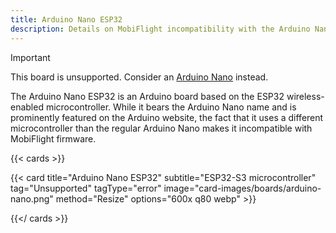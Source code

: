 ```yaml
---
title: Arduino Nano ESP32
description: Details on MobiFlight incompatibility with the Arduino Nano ESP32
---
```


> [!IMPORTANT]
> This board is unsupported. Consider an [Arduino Nano](../../arduino-nano) instead.

The Arduino Nano ESP32 is an Arduino board based on the ESP32 wireless-enabled microcontroller.
While it bears the Arduino Nano name and is prominently featured on the Arduino website, the fact
that it uses a different microcontroller than the regular Arduino Nano makes it incompatible with
MobiFlight firmware.

{{< cards >}}

{{< card title="Arduino Nano ESP32" subtitle="ESP32-S3 microcontroller" tag="Unsupported" tagType="error" image="card-images/boards/arduino-nano.png" method="Resize" options="600x q80 webp" >}}

{{</ cards >}}
